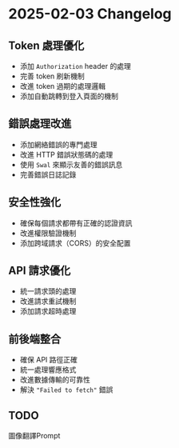 # 2025-02-03 Changelog

## Token 處理優化

- 添加 `Authorization` header 的處理  
- 完善 token 刷新機制  
- 改進 token 過期的處理邏輯  
- 添加自動跳轉到登入頁面的機制  

## 錯誤處理改進

- 添加網絡錯誤的專門處理  
- 改進 HTTP 錯誤狀態碼的處理  
- 使用 `Swal` 來顯示友善的錯誤訊息  
- 完善錯誤日誌記錄  

## 安全性強化

- 確保每個請求都帶有正確的認證資訊  
- 改進權限驗證機制  
- 添加跨域請求（CORS）的安全配置  

## API 請求優化

- 統一請求頭的處理  
- 改進請求重試機制  
- 添加請求超時處理  

## 前後端整合

- 確保 API 路徑正確  
- 統一處理響應格式  
- 改進數據傳輸的可靠性  
- 解決 `"Failed to fetch"` 錯誤  


## TODO
圖像翻譯Prompt